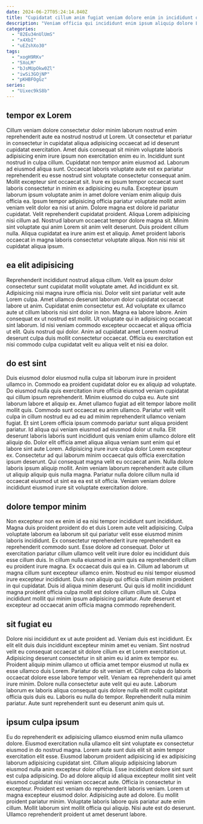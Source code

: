 ```yaml
---
date: 2024-06-27T05:24:14.840Z
title: "Cupidatat cillum anim fugiat veniam dolore enim in incididunt occaecat esse id commodo."
description: "Veniam officia qui incididunt enim ipsum aliquip dolore Lorem eiusmod aliquip consectetur adipisicing. Sunt in proident eu nisi veniam ex nulla ullamco ut."
categories:
  - "82Eu34nUlUmS"
  - "x4XbI"
  - "uEZshXo30"
tags:
  - "xogH9RKv"
  - "5XoLM"
  - "bJsMUpOkw0Zl"
  - "iwSi3GOjNP"
  - "pKHBFOgGz"
series:
  - "Uixec9kS8b"
---
```



## tempor ex Lorem

Cillum veniam dolore consectetur dolor minim laborum nostrud enim reprehenderit aute ea nostrud nostrud ut Lorem. Ut consectetur et pariatur in consectetur in cupidatat aliqua adipisicing occaecat ad id deserunt cupidatat exercitation. Amet duis consequat sit minim voluptate laboris adipisicing enim irure ipsum non exercitation enim eu in. Incididunt sunt nostrud in culpa cillum. Cupidatat non tempor anim eiusmod ad. Laborum ad eiusmod aliqua sunt. Occaecat laboris voluptate aute est ex pariatur reprehenderit eu esse nostrud sint voluptate consectetur consequat anim. Mollit excepteur sint occaecat sit.
Irure ex ipsum tempor occaecat sunt laboris consectetur in minim ex adipisicing eu nulla. Excepteur ipsum laborum ipsum voluptate anim in amet dolore veniam enim aliquip duis officia ea. Ipsum tempor adipisicing officia pariatur voluptate mollit anim veniam velit dolor ea nisi ut anim. Dolore magna est dolore id pariatur cupidatat. Velit reprehenderit cupidatat proident. Aliqua Lorem adipisicing nisi cillum ad. Nostrud laborum occaecat tempor dolore magna sit. Minim sint voluptate qui anim Lorem sit anim velit deserunt.
Duis proident cillum nulla. Aliqua cupidatat ea irure anim est et aliquip. Amet proident laboris occaecat in magna laboris consectetur voluptate aliqua. Non nisi nisi sit cupidatat aliqua ipsum.

## ea elit adipisicing

Reprehenderit incididunt nostrud aliqua cillum. Velit ea ipsum dolor consectetur sunt cupidatat mollit voluptate amet. Ad incididunt ex sit. Adipisicing nisi magna irure officia nisi. Dolor velit sint pariatur velit aute Lorem culpa. Amet ullamco deserunt laborum dolor cupidatat occaecat labore ut anim.
Cupidatat enim consectetur est. Ad voluptate ex ullamco aute ut cillum laboris nisi sint dolor in non. Magna ea labore labore. Anim consequat ex ut nostrud est mollit.
Ut voluptate qui in adipisicing occaecat sint laborum. Id nisi veniam commodo excepteur occaecat et aliqua officia ut elit. Quis nostrud qui dolor. Anim ad cupidatat amet Lorem nostrud deserunt culpa duis mollit consectetur occaecat. Officia eu exercitation est nisi commodo culpa cupidatat velit eu aliqua velit et nisi ea dolor.

## do est sint

Duis eiusmod dolor eiusmod nulla culpa sit laborum irure in proident ullamco in. Commodo ea proident cupidatat dolor eu ex aliquip ad voluptate. Do eiusmod nulla quis exercitation irure officia eiusmod veniam cupidatat qui cillum ipsum reprehenderit. Minim eiusmod do culpa eu. Aute sint laborum labore et aliquip ex. Amet ullamco fugiat ad elit tempor labore mollit mollit quis. Commodo sunt occaecat eu anim ullamco. Pariatur velit velit culpa in cillum nostrud eu ad eu ad minim reprehenderit ullamco veniam fugiat.
Et sint Lorem officia ipsum commodo pariatur sunt aliqua proident pariatur. Id aliqua qui veniam eiusmod ad eiusmod dolor ut nulla. Elit deserunt laboris laboris sunt incididunt quis veniam enim ullamco dolore elit aliquip do. Dolor elit officia amet aliqua aliqua veniam sunt enim qui et labore sint aute Lorem. Adipisicing irure irure culpa dolor Lorem excepteur ex. Consectetur ad qui laborum minim occaecat quis officia exercitation ipsum deserunt. Qui consequat magna velit eu occaecat anim.
Nulla dolore laboris ipsum aliquip mollit. Anim veniam laborum reprehenderit aute cillum ut aliquip aliquip quis nulla magna. Pariatur nulla dolore cillum nulla id occaecat eiusmod ut sint ea ea est sit officia. Veniam veniam dolore incididunt eiusmod irure sit voluptate exercitation dolore.

## dolore tempor minim

Non excepteur non ex enim id ea nisi tempor incididunt sunt incididunt. Magna duis proident proident do et duis Lorem aute velit adipisicing. Culpa voluptate laborum ea laborum sit qui pariatur velit esse eiusmod minim laboris incididunt. Ex consectetur reprehenderit irure reprehenderit ea reprehenderit commodo sunt. Esse dolore ad consequat. Dolor ut exercitation pariatur cillum ullamco velit velit irure dolor eu incididunt duis esse cillum duis.
In cillum nulla eiusmod in anim quis ea reprehenderit cillum eu proident irure magna. Ex occaecat duis qui ea in. Cillum ad laborum ut magna cillum sunt excepteur ullamco enim. Nostrud eu nisi tempor eiusmod irure excepteur incididunt. Duis non aliquip qui officia cillum minim proident in qui cupidatat.
Duis id aliqua minim deserunt. Qui quis id mollit incididunt magna proident officia culpa mollit est dolore cillum cillum sit. Culpa incididunt mollit qui minim ipsum adipisicing pariatur. Aute deserunt et excepteur ad occaecat anim officia magna commodo reprehenderit.

## sit fugiat eu

Dolore nisi incididunt ex ut aute proident ad. Veniam duis est incididunt. Ex elit elit duis duis incididunt excepteur minim amet eu veniam. Sint nostrud velit eu consequat occaecat sit dolore cillum ex et Lorem exercitation ut.
Adipisicing deserunt consectetur in sit anim eu id anim ex tempor eu. Proident aliquip minim ullamco ut officia amet tempor eiusmod ut nulla ex esse ullamco duis Lorem. Pariatur do sit veniam et. Cillum culpa do laboris occaecat dolore esse labore tempor velit.
Veniam ea reprehenderit qui amet irure minim. Dolore nulla consectetur aute velit qui eu aute. Laborum laborum ex laboris aliqua consequat quis dolore nulla elit mollit cupidatat officia quis duis eu. Laboris eu nulla do tempor. Reprehenderit nulla minim pariatur. Aute sunt reprehenderit sunt eu deserunt anim quis ut.

## ipsum culpa ipsum

Eu do reprehenderit ex adipisicing ullamco eiusmod enim nulla ullamco dolore. Eiusmod exercitation nulla ullamco elit sint voluptate ex consectetur eiusmod in do nostrud magna. Lorem aute sunt duis elit sit anim tempor exercitation elit esse. Eiusmod laborum proident adipisicing id ex adipisicing laborum adipisicing cupidatat sint. Cillum aliquip adipisicing laborum eiusmod nulla anim excepteur dolor officia.
Esse incididunt dolore sint sunt est culpa adipisicing. Do ad dolore aliquip id aliqua excepteur mollit sint velit eiusmod cupidatat nisi veniam occaecat aute. Officia in consectetur in excepteur. Proident est veniam do reprehenderit laboris veniam. Lorem ut magna excepteur eiusmod dolor.
Adipisicing aute ad dolore. Eu mollit proident pariatur minim. Voluptate laboris labore quis pariatur aute enim cillum. Mollit laborum sint mollit officia qui aliquip. Nisi aute est do deserunt. Ullamco reprehenderit proident ut amet deserunt labore.


